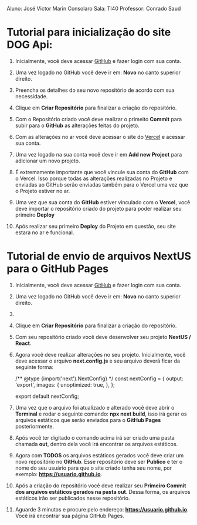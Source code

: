 Aluno: José Victor Marin Consolaro
Sala: TI40
Professor: Conrado Saud

# Tutorial para inicialização do site DOG Api:

1. Inicialmente, você deve acessar [GitHub](https://github.com) e fazer login com sua conta.

2. Uma vez logado no GitHub você deve ir em: **Novo** no canto superior direito.

3. Preencha os detalhes do seu novo repositório de acordo com sua necessidade.

4. Clique em **Criar Repositório** para finalizar a criação do repositório.

5. Com o Repositório criado você deve realizar o primeito **Commit** para subir para o **GitHub** as alterações feitas do projeto.

6. Com as alterações no ar você deve acessar o site do [Vercel](https://vercel.com) e acessar sua conta.

7. Uma vez logado na sua conta você deve ir em **Add new Project** para adicionar um novo projeto.

8. É extremamente importante que você vincule sua conta do **GitHub** com o Vercel. Isso porque todas as alterações realizadas no Projeto e enviadas ao GitHub serão enviadas também para o Vercel uma vez que o Projeto estiver no ar.

9. Uma vez que sua conta do **GitHub** estiver vinculado com o **Vercel**, você deve importar o repositório criado do projeto para poder realizar seu primeiro **Deploy**

10. Após realizar seu primeiro **Deploy** do Projeto em questão, seu site estara no ar e funcional.



# Tutorial de envio de arquivos NextUS para o GitHub Pages

1. Inicialmente, você deve acessar [GitHub](https://github.com) e fazer login com sua conta.

2. Uma vez logado no GitHub você deve ir em: **Novo** no canto superior direito.

3. 

4. Clique em **Criar Repositório** para finalizar a criação do repositório.

5. Com seu repositório criado você deve desenvolver seu projeto **NextUS / React**.

6. Agora você deve realizar alterações no seu projeto. Inicialmente, você deve acessar o arquivo **next.config.js** e seu arquivo deverá ficar da seguinte forma:

    /** @type {import('next').NextConfig} */
    const nextConfig = {
        output: 'export',
        images: {
            unoptimized: true,
        },
    };

    export default nextConfig;

7. Uma vez que o arquivo foi atualizado e alterado você deve abrir o **Terminal** e rodar o seguinte comando: **npx next build**, isso irá gerar os arquivos estáticos que serão enviados para o **GitHub Pages** posteriormente.

8. Após você ter digitado o comando acima irá ser criado uma pasta chamada **out**, dentro dela você irá encontrar os arquivos estáticos.

9. Agora com **TODOS** os arquivos estáticos gerados você deve criar um novo repositório no **GitHub**. Esse repositório deve ser **Publico** e ter o nome do seu usuário para que o site criado tenha seu nome, por exemplo: **https://usuario.github.io**.

10. Após a criação do repositório você deve realizar seu **Primeiro Commit dos arquivos estáticos gerados na pasta out**. Dessa forma, os arquivos estáticos irão ser publicados nesse repositório.

11. Aguarde 3 minutos e procure pelo endereço: **https://usuario.github.io**. Você irá encontrar sua página GitHub Pages.


